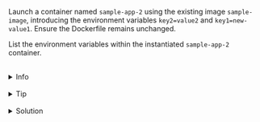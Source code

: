 Launch a container named `sample-app-2` using the existing image `sample-image`, introducing the environment variables `key2=value2` and `key1=new-value1`. 
Ensure the Dockerfile remains unchanged.

List the environment variables within the instantiated `sample-app-2` container.

<br>
<details><summary>Info</summary>
<br>

```plain
Environment variables in Docker:
https://docs.docker.com/develop/develop-images/instructions/#env.
```

</details>

<br>
<details><summary>Tip</summary>
<br>

```plain
Use -e flag when running the container.
```

</details>

<br>
<details><summary>Solution</summary>
<br>

Run the image with new environment variables:

<br>

```plain
docker run -d --name sample-app-2 -e key2=value2 -e key1=new-value1 sample-image
```{{exec}}

<br>

Display the container's environment variables:

<br>

```plain
docker exec sample-app-2 env
```{{exec}}